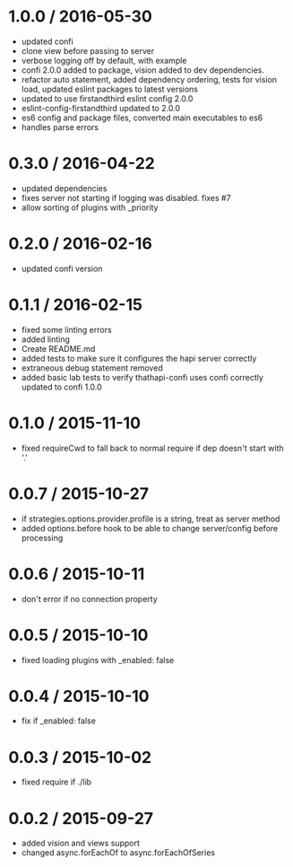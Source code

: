 
1.0.0 / 2016-05-30
==================

  * updated confi
  * clone view before passing to server
  * verbose logging off by default, with example
  * confi 2.0.0 added to package, vision added to dev dependencies.
  * refactor auto statement, added dependency ordering, tests for vision load, updated eslint packages to latest versions
  * updated to use firstandthird eslint config 2.0.0
  * eslint-config-firstandthird updated to 2.0.0
  * es6 config and package files, converted main executables to es6
  * handles parse errors

0.3.0 / 2016-04-22
==================

  * updated dependencies
  * fixes server not starting if logging was disabled. fixes #7
  * allow sorting of plugins with _priority

0.2.0 / 2016-02-16
==================

  * updated confi version

0.1.1 / 2016-02-15
==================

  * fixed some linting errors
  * added linting
  * Create README.md
  * added tests to make sure it configures the hapi server correctly
  * extraneous debug statement removed
  * added basic lab tests to verify thathapi-confi uses confi correctly updated to confi 1.0.0

0.1.0 / 2015-11-10
==================

  * fixed requireCwd to fall back to normal require if dep doesn't start with '.'

0.0.7 / 2015-10-27
==================

  * if strategies.options.provider.profile is a string, treat as server method
  * added options.before hook to be able to change server/config before processing

0.0.6 / 2015-10-11
==================

  * don't error if no connection property

0.0.5 / 2015-10-10
==================

  * fixed loading plugins with _enabled: false

0.0.4 / 2015-10-10
==================

  * fix if _enabled: false

0.0.3 / 2015-10-02
==================

  * fixed require if ./lib

0.0.2 / 2015-09-27
==================

  * added vision and views support
  * changed async.forEachOf to async.forEachOfSeries
